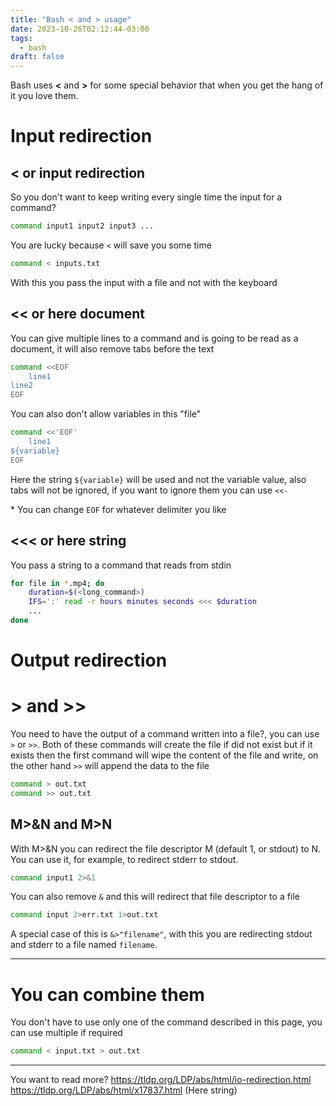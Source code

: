 ```yaml
---
title: "Bash < and > usage"
date: 2023-10-26T02:12:44-03:00
tags:
  - bash
draft: false
---
```

Bash uses **<** and **>** for some special behavior that when you get the hang of it you love them.

# Input redirection
## < or input redirection
So you don't want to keep writing every single time the input for a command?
```bash
command input1 input2 input3 ...
```
You are lucky because `<` will save you some time
```bash
command < inputs.txt
```
With this you pass the input with a file and not with the keyboard

## \<< or here document
You can give multiple lines to a command and is going to be read as a document, it will also remove tabs before the text
```bash
command <<EOF
	line1
line2
EOF
```

You can also don't allow variables in this "file"
```bash
command <<'EOF'
	line1
${variable}
EOF
```
Here the string `${variable}` will be used and not the variable value, also tabs will not be ignored, if you want to ignore them you can use `<<-`

\* You can change `EOF` for whatever delimiter you like
## \<\<< or here string
You pass a string to a command that reads from stdin
```bash
for file in *.mp4; do
    duration=$(<long_command>)
    IFS=':' read -r hours minutes seconds <<< $duration
    ...
done
```

# Output redirection
# > and \>>
You need to have the output of a command written into a file?, you can use `>` or `>>`. Both of these commands will create the file if did not exist but if it exists then the first command will wipe the content of the file and write, on the other hand `>>` will append the data to the file

```bash
command > out.txt
command >> out.txt
```
## M>&N and M>N
With M>&N you can redirect the file descriptor M (default 1, or stdout) to N. You can use it, for example, to redirect stderr to stdout.
```bash
command input1 2>&1 
```
You can also remove `&` and this will redirect that file descriptor to a file
```bash
command input 2>err.txt 1>out.txt
```

A special case of this is `&>"filename"`, with this you are redirecting stdout and stderr to a file named `filename`.

---
# You can combine them
You don't have to use only one of the command described in this page, you can use multiple if required
```bash
command < input.txt > out.txt
```

---
You want to read more?
https://tldp.org/LDP/abs/html/io-redirection.html
https://tldp.org/LDP/abs/html/x17837.html (Here string)
